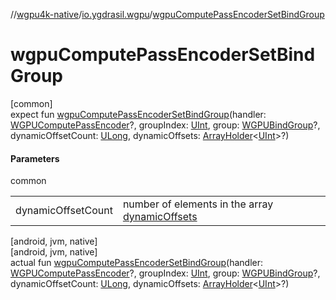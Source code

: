 //[wgpu4k-native](../../index.md)/[io.ygdrasil.wgpu](index.md)/[wgpuComputePassEncoderSetBindGroup](wgpu-compute-pass-encoder-set-bind-group.md)

# wgpuComputePassEncoderSetBindGroup

[common]\
expect fun [wgpuComputePassEncoderSetBindGroup](wgpu-compute-pass-encoder-set-bind-group.md)(handler: [WGPUComputePassEncoder](-w-g-p-u-compute-pass-encoder/index.md)?, groupIndex: [UInt](https://kotlinlang.org/api/core/kotlin-stdlib/kotlin/-u-int/index.html), group: [WGPUBindGroup](-w-g-p-u-bind-group/index.md)?, dynamicOffsetCount: [ULong](https://kotlinlang.org/api/core/kotlin-stdlib/kotlin/-u-long/index.html), dynamicOffsets: [ArrayHolder](../ffi/-array-holder/index.md)&lt;[UInt](https://kotlinlang.org/api/core/kotlin-stdlib/kotlin/-u-int/index.html)&gt;?)

#### Parameters

common

| | |
|---|---|
| dynamicOffsetCount | number of elements in the array [dynamicOffsets](wgpu-compute-pass-encoder-set-bind-group.md) |

[android, jvm, native]\
[android, jvm, native]\
actual fun [wgpuComputePassEncoderSetBindGroup](wgpu-compute-pass-encoder-set-bind-group.md)(handler: [WGPUComputePassEncoder](-w-g-p-u-compute-pass-encoder/index.md)?, groupIndex: [UInt](https://kotlinlang.org/api/core/kotlin-stdlib/kotlin/-u-int/index.html), group: [WGPUBindGroup](-w-g-p-u-bind-group/index.md)?, dynamicOffsetCount: [ULong](https://kotlinlang.org/api/core/kotlin-stdlib/kotlin/-u-long/index.html), dynamicOffsets: [ArrayHolder](../ffi/-array-holder/index.md)&lt;[UInt](https://kotlinlang.org/api/core/kotlin-stdlib/kotlin/-u-int/index.html)&gt;?)